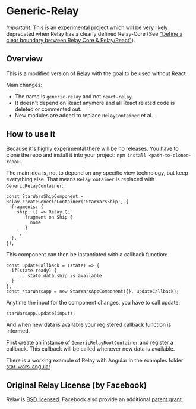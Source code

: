 # Generic-Relay

_Important_: This is an experimental project which will be very likely deprecated when Relay has a clearly defined Relay-Core (See ["Define a clear boundary between Relay Core & Relay/React"](https://github.com/facebook/relay/issues/559)).


## Overview

This is a modified version of [Relay](https://github.com/facebook/relay) with the goal to be used without React.


Main changes:
- The name is `generic-relay` and not `react-relay`.
- It doesn't depend on React anymore and all React related code is deleted or commented out.
- New modules are added to replace `RelayContainer` et al.

## How to use it

Because it's highly experimental there will be no releases. You have to clone the repo and install it into your project: `npm install <path-to-cloned-repo>`.

The main idea is, not to depend on any specific view technology, but keep everything else.
That means `RelayContainer` is replaced with `GenericRelayContainer`:

```
const StarWarsShipComponent = Relay.createGenericContainer('StarWarsShip', {
  fragments: {
    ship: () => Relay.QL`
       fragment on Ship {
         name
       }
    `,
  },
});
```
This component can then be instantiated with a callback function:

```
const updateCallback = (state) => {
  if(state.ready) {
    ... state.data.ship is available
  }
};
const starWarsApp = new StarWarsAppComponent({}, updateCallback);
```

Anytime the input for the component changes, you have to call update:
```
starWarsApp.update(input);
```
And when new data is available your registered callback function is informed.


First create an instance of `GenericRelayRootContainer` and register a callback.
This callback will be called whenever new data is available.

There is a working example of Relay with Angular in the examples folder: [star-wars-angular](examples/star-wars-angular)


## Original Relay License (by Facebook)

Relay is [BSD licensed](./LICENSE). Facebook also provide an additional [patent grant](./PATENTS).

